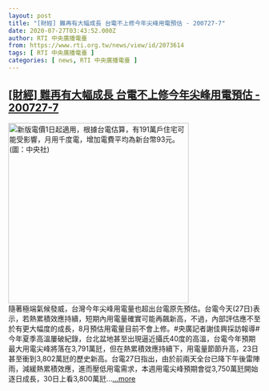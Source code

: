 ```yaml
---
layout: post
title: "[財經] 難再有大幅成長 台電不上修今年尖峰用電預估 - 200727-7"
date: 2020-07-27T03:43:52.000Z
author: RTI 中央廣播電臺
from: https://www.rti.org.tw/news/view/id/2073614
tags: [ RTI 中央廣播電臺 ]
categories: [ news, RTI 中央廣播電臺 ]
---
```

<!--1595821432000-->
[[財經] 難再有大幅成長 台電不上修今年尖峰用電預估 - 200727-7](https://www.rti.org.tw/news/view/id/2073614)
------

<div>
<img src="https://static.rti.org.tw/assets/thumbnails/2018/04/11/20180401000075M.jpg" width="360" alt="新版電價1日起適用，根據台電估算，有191萬戶住宅可能受影響，月用千度電，增加電費平均為新台幣93元。(圖：中央社)" title="新版電價1日起適用，根據台電估算，有191萬戶住宅可能受影響，月用千度電，增加電費平均為新台幣93元。(圖：中央社)"><br>隨著極端氣候發威，台灣今年尖峰用電量也超出台電原先預估。台電今天(27日)表示，若熱累積效應持續，短期內用電量確實可能再飆新高，不過，內部評估應不至於有更大幅度的成長，8月預估用電量目前不會上修。#央廣記者謝佳興採訪報導#今年夏季高溫屢破紀錄，台北盆地甚至出現逼近攝氏40度的高溫，台電今年預期最大用電尖峰將落在3,791萬瓩，但在熱累積效應持續下，用電量節節升高，23日甚至衝到3,802萬瓩的歷史新高。台電27日指出，由於前兩天全台已降下午後雷陣雨，減緩熱累積效應，進而壓低用電需求，本週用電尖峰預期會從3,750萬瓩開始逐日成長，30日上看3,800萬瓩...<a target="_blank" href="https://www.rti.org.tw/news/view/id/2073614">...more</a>
</div>

